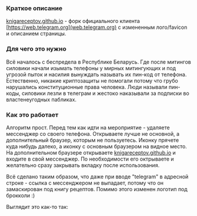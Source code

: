 ### Краткое описание

[knigareceptov.github.io](https://knigareceptov.github.io) - форк официального клиента [https://web.telegram.org](web.telegram.org) c измененным лого/favicon и описанием страницы. 

### Для чего это нужно

Всё началось с беспредела в Республике Беларусь. Где после митингов силовики начали изымать телефоны у мирных митингующих и под угрозой пыток и насилия вынуждать называть их пин-код от телефона. Естественно, никакие криптозащиты не помогали потому что грубо нарушались конституционные права человека. Люди называли пин-коды, силовики лезли в телеграм и жестоко наказывали за подписки во властенеугодных пабликах.

### Как это работает

Алгоритм прост. Перед тем как идти на мероприятие - удаляете мессенджер со своего телефона. Открываете лучше не основной, а дополнительный браузер, которым не пользуетесь. Иконку прячете куда нибудь далеко, а иконку с основным браузером на видное место. На дополнительном браузере открываете [knigareceptov.github.io](https://knigareceptov.github.io) и входите в свой мессенджер. По необходимости его октрываете и желательно сразу закрывать вкладку после использования. 

Всё сделано таким образом, что даже при вводе "telegram" в адресной строке - ссылка с мессенджером не выпадает, потому что он замаскирован под книгу рецептов. Помимо этого изменен логотип под брокколи :)

Выглядит это как-то так:

